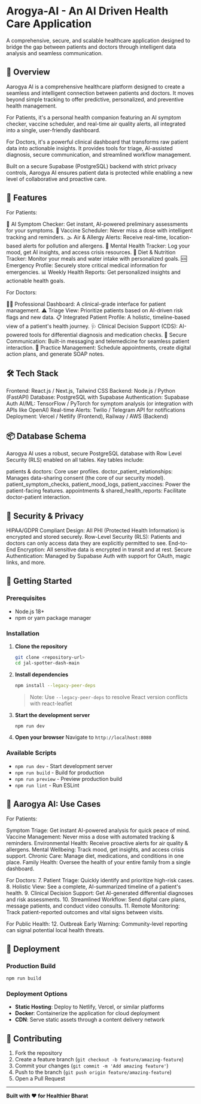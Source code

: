 # Arogya-AI - An AI Driven Health Care Application 

A comprehensive, secure, and scalable healthcare application designed to bridge the gap between patients and doctors through intelligent data analysis and seamless communication.

## 🌟 Overview

Aarogya AI is a comprehensive healthcare platform designed to create a seamless and intelligent connection between patients and doctors. It moves beyond simple tracking to offer predictive, personalized, and preventive health management.

For Patients, it's a personal health companion featuring an AI symptom checker, vaccine scheduler, and real-time air quality alerts, all integrated into a single, user-friendly dashboard.

For Doctors, it's a powerful clinical dashboard that transforms raw patient data into actionable insights. It provides tools for triage, AI-assisted diagnosis, secure communication, and streamlined workflow management.

Built on a secure Supabase (PostgreSQL) backend with strict privacy controls, Aarogya AI ensures patient data is protected while enabling a new level of collaborative and proactive care.

## 🚀 Features

For Patients:

🤖 AI Symptom Checker: Get instant, AI-powered preliminary assessments for your symptoms.
💉 Vaccine Scheduler: Never miss a dose with intelligent tracking and reminders.
🌫️ Air & Allergy Alerts: Receive real-time, location-based alerts for pollution and allergens.
🧠 Mental Health Tracker: Log your mood, get AI insights, and access crisis resources.
🍎 Diet & Nutrition Tracker: Monitor your meals and water intake with personalized goals.
🆘 Emergency Profile: Securely store critical medical information for emergencies.
📊 Weekly Health Reports: Get personalized insights and actionable health goals.


For Doctors:

👨‍💻 Professional Dashboard: A clinical-grade interface for patient management.
⚠️ Triage View: Prioritize patients based on AI-driven risk flags and new data.
📋 Integrated Patient Profile: A holistic, timeline-based view of a patient's health journey.
🩺 Clinical Decision Support (CDS): AI-powered tools for differential diagnosis and medication checks.
💬 Secure Communication: Built-in messaging and telemedicine for seamless patient interaction.
📅 Practice Management: Schedule appointments, create digital action plans, and generate SOAP notes.

## 🛠️ Tech Stack

Frontend: React.js / Next.js, Tailwind CSS
Backend: Node.js / Python (FastAPI)
Database: PostgreSQL with Supabase
Authentication: Supabase Auth
AI/ML: TensorFlow / PyTorch for symptom analysis (or integration with APIs like OpenAI)
Real-time Alerts: Twilio / Telegram API for notifications
Deployment: Vercel / Netlify (Frontend), Railway / AWS (Backend)

## 📦 Database Schema

Aarogya AI uses a robust, secure PostgreSQL database with Row Level Security (RLS) enabled on all tables. Key tables include:

patients & doctors: Core user profiles.
doctor_patient_relationships: Manages data-sharing consent (the core of our security model).
patient_symptom_checks, patient_mood_logs, patient_vaccines: Power the patient-facing features.
appointments & shared_health_reports: Facilitate doctor-patient interaction.

## 🔐 Security & Privacy

HIPAA/GDPR Compliant Design: All PHI (Protected Health Information) is encrypted and stored securely.
Row-Level Security (RLS): Patients and doctors can only access data they are explicitly permitted to see.
End-to-End Encryption: All sensitive data is encrypted in transit and at rest.
Secure Authentication: Managed by Supabase Auth with support for OAuth, magic links, and more.

## 🚀 Getting Started

### Prerequisites

- Node.js 18+ 
- npm or yarn package manager

### Installation

1. **Clone the repository**
   ```bash
   git clone <repository-url>
   cd jal-spotter-dash-main
   ```

2. **Install dependencies**
   ```bash
   npm install --legacy-peer-deps
   ```
   > Note: Use `--legacy-peer-deps` to resolve React version conflicts with react-leaflet

3. **Start the development server**
   ```bash
   npm run dev
   ```

4. **Open your browser**
   Navigate to `http://localhost:8080`

### Available Scripts

- `npm run dev` - Start development server
- `npm run build` - Build for production
- `npm run preview` - Preview production build
- `npm run lint` - Run ESLint

## 🎯 Aarogya AI: Use Cases

For Patients:

Symptom Triage: Get instant AI-powered analysis for quick peace of mind.
Vaccine Management: Never miss a dose with automated tracking & reminders.
Environmental Health: Receive proactive alerts for air quality & allergens.
Mental Wellbeing: Track mood, get insights, and access crisis support.
Chronic Care: Manage diet, medications, and conditions in one place.
Family Health: Oversee the health of your entire family from a single dashboard.

For Doctors:
7. Patient Triage: Quickly identify and prioritize high-risk cases.
8. Holistic View: See a complete, AI-summarized timeline of a patient's health.
9. Clinical Decision Support: Get AI-generated differential diagnoses and risk assessments.
10. Streamlined Workflow: Send digital care plans, message patients, and conduct video consults.
11. Remote Monitoring: Track patient-reported outcomes and vital signs between visits.

For Public Health:
12. Outbreak Early Warning: Community-level reporting can signal potential local health threats.

## 🚀 Deployment

### Production Build
```bash
npm run build
```

### Deployment Options
- **Static Hosting**: Deploy to Netlify, Vercel, or similar platforms
- **Docker**: Containerize the application for cloud deployment
- **CDN**: Serve static assets through a content delivery network

## 🤝 Contributing

1. Fork the repository
2. Create a feature branch (`git checkout -b feature/amazing-feature`)
3. Commit your changes (`git commit -m 'Add amazing feature'`)
4. Push to the branch (`git push origin feature/amazing-feature`)
5. Open a Pull Request

----

**Built with ❤️ for Healthier Bharat**















